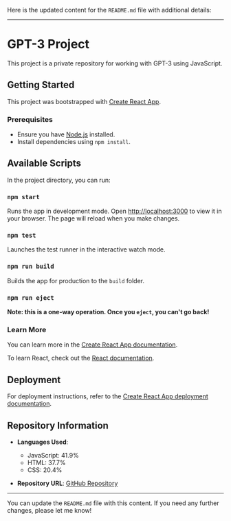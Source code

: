 Here is the updated content for the `README.md` file with additional details:

---

# GPT-3 Project

This project is a private repository for working with GPT-3 using JavaScript.

## Getting Started

This project was bootstrapped with [Create React App](https://github.com/facebook/create-react-app).

### Prerequisites

- Ensure you have [Node.js](https://nodejs.org/) installed.
- Install dependencies using `npm install`.

## Available Scripts

In the project directory, you can run:

### `npm start`

Runs the app in development mode. Open [http://localhost:3000](http://localhost:3000) to view it in your browser.
The page will reload when you make changes.

### `npm test`

Launches the test runner in the interactive watch mode.

### `npm run build`

Builds the app for production to the `build` folder.

### `npm run eject`

**Note: this is a one-way operation. Once you `eject`, you can't go back!**

### Learn More

You can learn more in the [Create React App documentation](https://facebook.github.io/create-react-app/docs/getting-started).

To learn React, check out the [React documentation](https://reactjs.org/).

## Deployment

For deployment instructions, refer to the [Create React App deployment documentation](https://facebook.github.io/create-react-app/docs/deployment).

## Repository Information

- **Languages Used**:
  - JavaScript: 41.9%
  - HTML: 37.7%
  - CSS: 20.4%
  
- **Repository URL**: [GitHub Repository](https://github.com/AksharKher-30/gpt3)

---

You can update the `README.md` file with this content. If you need any further changes, please let me know!
